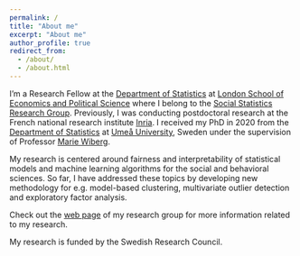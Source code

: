 ```yaml
---
permalink: /
title: "About me"
excerpt: "About me"
author_profile: true
redirect_from: 
  - /about/
  - /about.html
---
```


I’m a Research Fellow at the [Department of Statistics](https://www.lse.ac.uk/statistics) at [London School of Economics and Political Science](https://www.lse.ac.uk/) where I belong to the [Social Statistics Research Group](https://www.lse.ac.uk/statistics/research/Social-Statistics). Previously, I was conducting postdoctoral research at the French national research institute [Inria](https://inria.fr/en). I received my PhD in 2020 from the [Department of Statistics](https://www.umu.se/en/usbe/about-us/statistics/) at [Umeå University](https://www.umu.se/en/), Sweden under the supervision of Professor [Marie Wiberg](https://www.umu.se/en/staff/marie-wiberg/).

My research is centered around fairness and interpretability of statistical models and machine learning algorithms for the social and behavioral sciences. So far, I have addressed these topics by developing new methodology for e.g. model-based clustering, multivariate outlier detection and exploratory factor analysis.  

Check out the [web page](https://psychometricslab.com/) of my research group for more information related to my research. 

My research is funded by the Swedish Research Council.









